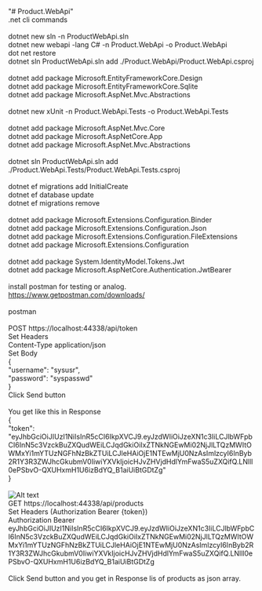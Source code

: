 "# Product.WebApi" </br>
.net cli commands</br>
</br>
dotnet new sln -n ProductWebApi.sln
</br>
dotnet new webapi -lang C# -n Product.WebApi -o Product.WebApi</br>
dot net restore</br>
dotnet sln  ProductWebApi.sln add ./Product.WebApi/Product.WebApi.csproj</br>
</br>
dotnet add package Microsoft.EntityFrameworkCore.Design</br>
dotnet add package Microsoft.EntityFrameworkCore.Sqlite</br>
dotnet add package Microsoft.AspNet.Mvc.Abstractions</br>
</br>
dotnet new xUnit -n  Product.WebApi.Tests -o Product.WebApi.Tests</br>
</br>
dotnet add package Microsoft.AspNet.Mvc.Core</br>
dotnet add package Microsoft.AspNetCore.App</br>
dotnet add package Microsoft.AspNet.Mvc.Abstractions</br>
</br>
dotnet sln  ProductWebApi.sln add ./Product.WebApi.Tests/Product.WebApi.Tests.csproj</br>
</br>
dotnet ef migrations add InitialCreate</br>
dotnet ef database update</br>
dotnet ef migrations remove</br>
</br>
dotnet add package Microsoft.Extensions.Configuration.Binder</br>
dotnet add package Microsoft.Extensions.Configuration.Json</br>
dotnet add package Microsoft.Extensions.Configuration.FileExtensions</br>
dotnet add package Microsoft.Extensions.Configuration</br>
</br>
dotnet add package System.IdentityModel.Tokens.Jwt</br>
dotnet add package Microsoft.AspNetCore.Authentication.JwtBearer</br>
</br>
install postman for testing or analog.</br>
https://www.getpostman.com/downloads/</br>
</br>
postman</br>
</br> 
POST  https://localhost:44338/api/token </br>
Set Headers </br>
Content-Type application/json </br>
Set Body</br>
{</br>
  "username": "sysusr",</br>
  "password": "syspasswd"</br>
}</br>
Click Send button</br>
</br>
You get like this in Response</br>
{</br>
    "token": "eyJhbGciOiJIUzI1NiIsInR5cCI6IkpXVCJ9.eyJzdWIiOiJzeXN1c3IiLCJlbWFpbCI6InN5c3VzckBuZXQudWEiLCJqdGkiOiIxZTNkNGEwMi02NjJlLTQzMWItOWMxYi1mYTUzNGFhNzBkZTUiLCJleHAiOjE1NTEwMjU0NzAsImlzcyI6InByb2R1Y3R3ZWJhcGkubmV0IiwiYXVkIjoicHJvZHVjdHdlYmFwaS5uZXQifQ.LNlll0ePSbvO-QXUHxmH1U6izBdYQ_B1aiUiBtGDtZg"</br>
}</br>
</br>
![Alt text](Images/PostmangGetHeader.png?raw=true "Postman Header")
</br>
GET https://localhost:44338/api/products</br>
Set Headers (Authorization Bearer {token})</br>
Authorization Bearer eyJhbGciOiJIUzI1NiIsInR5cCI6IkpXVCJ9.eyJzdWIiOiJzeXN1c3IiLCJlbWFpbCI6InN5c3VzckBuZXQudWEiLCJqdGkiOiIxZTNkNGEwMi02NjJlLTQzMWItOWMxYi1mYTUzNGFhNzBkZTUiLCJleHAiOjE1NTEwMjU0NzAsImlzcyI6InByb2R1Y3R3ZWJhcGkubmV0IiwiYXVkIjoicHJvZHVjdHdlYmFwaS5uZXQifQ.LNlll0ePSbvO-QXUHxmH1U6izBdYQ_B1aiUiBtGDtZg</br>
</br>
Click Send button and you get in Response lis of products as json array.</br>